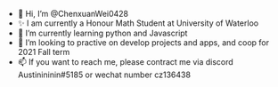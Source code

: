 - 👋 Hi, I’m @ChenxuanWei0428
- ✨ I am currently a Honour Math Student at University of Waterloo 
- 🌱 I’m currently learning python and Javascript
- 💞️ I’m looking to practive on develop projects and apps, and coop for 2021 Fall term
- 📫 If you want to reach me, please contract me via discord Austinininin#5185 or wechat number cz136438

<!---
ChenxuanWei0428/ChenxuanWei0428 is a ✨ special ✨ repository because its `README.md` (this file) appears on your GitHub profile.
You can click the Preview link to take a look at your changes.
--->
